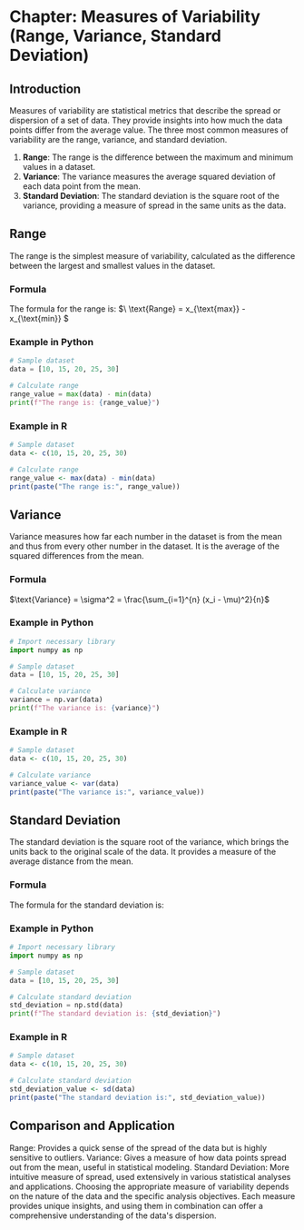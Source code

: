 # Chapter: Measures of Variability (Range, Variance, Standard Deviation)

## Introduction

Measures of variability are statistical metrics that describe the spread or dispersion of a set of data. They provide insights into how much the data points differ from the average value. The three most common measures of variability are the range, variance, and standard deviation.

1. **Range**: The range is the difference between the maximum and minimum values in a dataset.
2. **Variance**: The variance measures the average squared deviation of each data point from the mean.
3. **Standard Deviation**: The standard deviation is the square root of the variance, providing a measure of spread in the same units as the data.

## Range

The range is the simplest measure of variability, calculated as the difference between the largest and smallest values in the dataset.

### Formula

The formula for the range is:
$\ \text{Range} = x_{\text{max}} - x_{\text{min}} \$

### Example in Python
```python
# Sample dataset
data = [10, 15, 20, 25, 30]

# Calculate range
range_value = max(data) - min(data)
print(f"The range is: {range_value}")
```
### Example in R
```r
# Sample dataset
data <- c(10, 15, 20, 25, 30)

# Calculate range
range_value <- max(data) - min(data)
print(paste("The range is:", range_value))
```

## Variance
Variance measures how far each number in the dataset is from the mean and thus from every other number in the dataset. It is the average of the squared differences from the mean.

### Formula

$\text{Variance} = \sigma^2 = \frac{\sum_{i=1}^{n} (x_i - \mu)^2}{n}$


### Example in Python
```python
# Import necessary library
import numpy as np

# Sample dataset
data = [10, 15, 20, 25, 30]

# Calculate variance
variance = np.var(data)
print(f"The variance is: {variance}")
```

### Example in R
```r
# Sample dataset
data <- c(10, 15, 20, 25, 30)

# Calculate variance
variance_value <- var(data)
print(paste("The variance is:", variance_value))
```

## Standard Deviation
The standard deviation is the square root of the variance, which brings the units back to the original scale of the data. It provides a measure of the average distance from the mean.

### Formula
The formula for the standard deviation is:

### Example in Python
```python
# Import necessary library
import numpy as np

# Sample dataset
data = [10, 15, 20, 25, 30]

# Calculate standard deviation
std_deviation = np.std(data)
print(f"The standard deviation is: {std_deviation}")
```

### Example in R
```r
# Sample dataset
data <- c(10, 15, 20, 25, 30)

# Calculate standard deviation
std_deviation_value <- sd(data)
print(paste("The standard deviation is:", std_deviation_value))
```

## Comparison and Application
Range: Provides a quick sense of the spread of the data but is highly sensitive to outliers.
Variance: Gives a measure of how data points spread out from the mean, useful in statistical modeling.
Standard Deviation: More intuitive measure of spread, used extensively in various statistical analyses and applications.
Choosing the appropriate measure of variability depends on the nature of the data and the specific analysis objectives. Each measure provides unique insights, and using them in combination can offer a comprehensive understanding of the data's dispersion.

